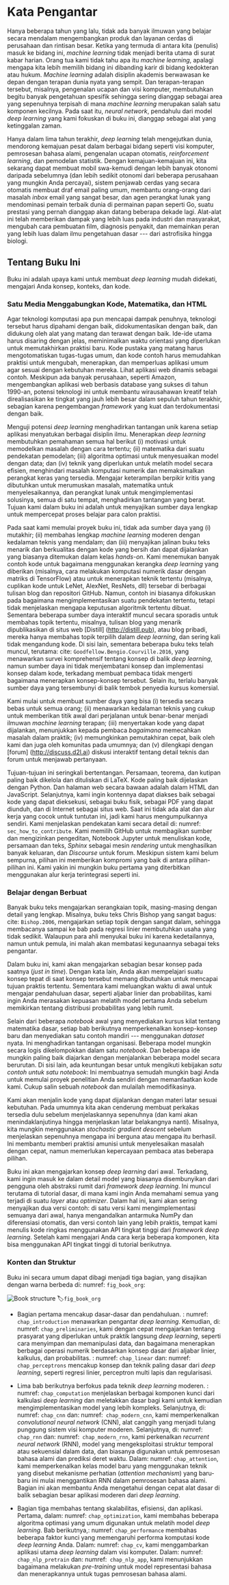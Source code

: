# Kata Pengantar

Hanya beberapa tahun yang lalu, tidak ada banyak ilmuwan yang belajar secara mendalam
mengembangkan produk dan layanan cerdas di perusahaan dan rintisan besar.
Ketika yang termuda di antara kita (penulis) masuk ke bidang ini,
*machine learning* tidak menjadi berita utama di surat kabar harian.
Orang tua kami tidak tahu apa itu *machine learning*,
apalagi mengapa kita lebih memilih bidang ini dibanding karir di bidang kedokteran atau hukum.
*Machine learning* adalah disiplin akademis berwawasan ke depan
dengan terapan dunia nyata yang sempit.
Dan terapan-terapan tersebut, misalnya, pengenalan ucapan dan visi komputer,
membutuhkan begitu banyak pengetahuan spesifik sehingga sering dianggap
sebagai area yang sepenuhnya terpisah di mana *machine learning* merupakan salah satu komponen kecilnya.
Pada saat itu, *neural network*, pendahulu dari model *deep learning*
yang kami fokuskan di buku ini, dianggap sebagai alat yang ketinggalan zaman.


Hanya dalam lima tahun terakhir, *deep learning* telah mengejutkan dunia,
mendorong kemajuan pesat dalam berbagai bidang seperti visi komputer,
pemrosesan bahasa alami, pengenalan ucapan otomatis,
*reinforcement learning*, dan pemodelan statistik.
Dengan kemajuan-kemajuan ini, kita sekarang dapat membuat mobil swa-kemudi
dengan lebih banyak otonomi daripada sebelumnya (dan lebih sedikit otonomi
dari beberapa perusahaan yang mungkin Anda percayai),
sistem penjawab cerdas yang secara otomatis membuat draf email paling umum,
membantu orang-orang dari masalah *inbox* email yang sangat besar,
dan agen perangkat lunak yang mendominasi pemain terbaik dunia
di permainan papan seperti Go, suatu prestasi yang pernah dianggap akan datang beberapa dekade lagi.
Alat-alat ini telah memberikan dampak yang lebih luas pada industri dan masyarakat,
mengubah cara pembuatan film, diagnosis penyakit,
dan memainkan peran yang lebih luas dalam ilmu pengetahuan dasar --- dari astrofisika hingga biologi.

## Tentang Buku Ini

Buku ini adalah upaya kami untuk membuat *deep learning* mudah didekati,
mengajari Anda konsep, konteks, dan kode.

### Satu Media Menggabungkan Kode, Matematika, dan HTML

Agar teknologi komputasi apa pun mencapai dampak penuhnya,
teknologi tersebut harus dipahami dengan baik, didokumentasikan dengan baik, dan didukung oleh
alat yang matang dan terawat dengan baik.
Ide-ide utama harus disaring dengan jelas,
meminimalkan waktu orientasi yang diperlukan untuk memutakhirkan praktisi baru.
Kode pustaka yang matang harus mengotomatiskan tugas-tugas umum,
dan kode contoh harus memudahkan praktisi
untuk mengubah, menerapkan, dan memperluas aplikasi umum agar sesuai dengan kebutuhan mereka.
Lihat aplikasi web dinamis sebagai contoh.
Meskipun ada banyak perusahaan, seperti Amazon,
mengembangkan aplikasi web berbasis database yang sukses di tahun 1990-an,
potensi teknologi ini untuk membantu wirausahawan kreatif
telah direalisasikan ke tingkat yang jauh lebih besar dalam sepuluh tahun terakhir,
sebagian karena pengembangan *framework* yang kuat dan terdokumentasi dengan baik.


Menguji potensi *deep learning* menghadirkan tantangan unik
karena setiap aplikasi menyatukan berbagai disiplin ilmu.
Menerapkan *deep learning* membutuhkan pemahaman semua hal berikut
(i) motivasi untuk memodelkan masalah dengan cara tertentu;
(ii) matematika dari suatu pendekatan pemodelan;
(iii) algoritma optimasi untuk menyesuaikan model dengan data;
dan (iv) teknik yang diperlukan untuk melatih model secara efisien,
menghindari masalah komputasi numerik
dan memaksimalkan perangkat keras yang tersedia.
Mengajar keterampilan berpikir kritis yang dibutuhkan untuk merumuskan masalah,
matematika untuk menyelesaikannya, dan perangkat lunak untuk mengimplementasi
solusinya, semua di satu tempat, menghadirkan tantangan yang berat.
Tujuan kami dalam buku ini adalah untuk menyajikan sumber daya lengkap 
untuk mempercepat proses belajar para calon praktisi.

Pada saat kami memulai proyek buku ini,
tidak ada sumber daya yang 
(i) mutakhir; (ii) membahas lengkap 
*machine learning* moderen dengan kedalaman teknis yang mendalam;
dan (iii) menyajikan jalinan buku teks menarik dan berkualitas dengan kode yang bersih dan dapat dijalankan yang biasanya ditemukan dalam kelas *hands-on*.
Kami menemukan banyak contoh kode untuk
bagaimana menggunakan kerangka *deep learning* yang diberikan
(misalnya, cara melakukan komputasi numerik dasar dengan matriks di TensorFlow)
atau untuk menerapkan teknik tertentu
(misalnya, cuplikan kode untuk LeNet, AlexNet, ResNets, dll)
tersebar di berbagai tulisan blog dan repositori GitHub.
Namun, contoh ini biasanya difokuskan pada
bagaimana mengimplementasikan suatu pendekatan tertentu,
tetapi tidak menjelaskan mengapa keputusan algoritmik tertentu dibuat.
Sementara beberapa sumber daya interaktif muncul secara sporadis
untuk membahas topik tertentu, misalnya, tulisan blog yang menarik
dipublikasikan di situs web [Distill] (http://distill.pub), atau blog pribadi,
mereka hanya membahas topik terpilih dalam *deep learning*,
dan sering kali tidak mengandung kode.
Di sisi lain, sementara beberapa buku teks telah muncul,
terutama: cite: `Goodfellow.Bengio.Courville.2016`,
yang menawarkan survei komprehensif tentang konsep di balik *deep learning*,
namun sumber daya ini tidak menjembatani konsep dan implementasi konsep dalam kode,
terkadang membuat pembaca tidak mengerti bagaimana menerapkan konsep-konsep tersebut.
Selain itu, terlalu banyak sumber daya yang tersembunyi di balik tembok 
penyedia kursus komersial.

Kami mulai untuk membuat sumber daya yang bisa
(i) tersedia secara bebas untuk semua orang;
(ii) menawarkan kedalaman teknis yang cukup untuk memberikan titik awal dari perjalanan
untuk benar-benar menjadi ilmuwan *machine learning* terapan;
(iii) menyertakan kode yang dapat dijalankan, menunjukkan kepada pembaca *bagaimana* memecahkan masalah dalam praktik;
(iv) memungkinkan pemutakhiran cepat, baik oleh kami dan juga oleh komunitas pada umumnya;
dan (v) dilengkapi dengan [forum] (http://discuss.d2l.ai)
diskusi interaktif tentang detail teknis dan forum untuk menjawab pertanyaan.

Tujuan-tujuan ini seringkali bertentangan.
Persamaan, teorema, dan kutipan paling baik dikelola dan dituliskan di LaTeX.
Kode paling baik dijelaskan dengan Python.
Dan halaman web secara bawaan adalah dalam HTML dan JavaScript.
Selanjutnya, kami ingin kontennya
dapat diakses baik sebagai kode yang dapat dieksekusi, sebagai buku fisik,
sebagai PDF yang dapat diunduh, dan di Internet sebagai situs web.
Saat ini tidak ada alat dan alur kerja yang cocok untuk tuntutan ini, jadi kami harus mengumpulkannya sendiri.
Kami menjelaskan pendekatan kami secara detail di: numref: `sec_how_to_contribute`.
Kami memilih GitHub untuk membagikan sumber dan mengizinkan pengeditan,
Notebook Jupyter untuk menuliskan kode, persamaan dan teks,
*Sphinx* sebagai mesin *rendering* untuk menghasilkan banyak keluaran,
dan *Discourse* untuk forum.
Meskipun sistem kami belum sempurna,
pilihan ini memberikan kompromi yang baik di antara pilihan-pilihan ini.
Kami yakin ini mungkin buku pertama yang diterbitkan
menggunakan alur kerja terintegrasi seperti ini.

### Belajar dengan Berbuat

Banyak buku teks mengajarkan serangkaian topik, masing-masing dengan detail yang lengkap.
Misalnya, buku teks Chris Bishop yang sangat bagus: cite: `Bishop.2006`,
mengajarkan setiap topik dengan sangat dalam, sehingga membacanya sampai ke bab
pada regresi linier membutuhkan usaha yang tidak sedikit.
Walaupun para ahli menyukai buku ini karena kedetailannya,
namun untuk pemula, ini malah akan membatasi kegunaannya sebagai teks pengantar.

Dalam buku ini, kami akan mengajarkan sebagian besar konsep pada saatnya (*just in time*).
Dengan kata lain, Anda akan mempelajari suatu konsep tepat di saat konsep tersebut memang dibutuhkan untuk mencapai tujuan praktis tertentu.
Sementara kami meluangkan waktu di awal untuk mengajar
pendahuluan dasar, seperti aljabar linier dan probabilitas,
kami ingin Anda merasakan kepuasan melatih model pertama Anda
sebelum memikirkan tentang distribusi probabilitas yang lebih rumit.

Selain dari beberapa *notebook* awal yang menyediakan kursus kilat
tentang matematika dasar,
setiap bab berikutnya memperkenalkan konsep-konsep baru 
dan menyediakan satu contoh mandiri --- menggunakan *dataset* nyata.
Ini menghadirkan tantangan organisasi.
Beberapa model mungkin secara logis dikelompokkan dalam satu *notebook*.
Dan beberapa ide mungkin paling baik diajarkan dengan menjalankan beberapa model secara berurutan.
Di sisi lain, ada keuntungan besar untuk mengikuti
kebijakan *satu contoh untuk satu notebook*:
Ini membuatnya semudah mungkin bagi Anda untuk 
memulai proyek penelitian Anda sendiri dengan memanfaatkan kode kami.
Cukup salin sebuah *notebook* dan mulailah memodifikasinya.

Kami akan menjalin kode yang dapat dijalankan dengan materi latar sesuai kebutuhan.
Pada umumnya kita akan cenderung membuat perkakas tersedia dulu sebelum menjelaskannya sepenuhnya (dan kami akan menindaklanjutinya hingga menjelaskan latar belakangnya nanti).
Misalnya, kita mungkin menggunakan *stochastic gradient descent*
sebelum menjelaskan sepenuhnya mengapa ini berguna atau mengapa itu berhasil.
Ini membantu memberi praktisi amunisi untuk menyelesaikan masalah dengan cepat,
namun memerlukan kepercayaan pembaca atas beberapa pilihan.

Buku ini akan mengajarkan konsep *deep learning* dari awal.
Terkadang, kami ingin masuk ke dalam detail model
yang biasanya disembunyikan dari pengguna
oleh abstraksi rumit dari *framework* *deep learning*.
Ini muncul terutama di tutorial dasar,
di mana kami ingin Anda memahami semua
yang terjadi di suatu *layer* atau *optimizer*.
Dalam hal ini, kami akan sering menyajikan dua versi contoh:
di satu versi kami mengimplementasi semuanya dari awal,
hanya mengandalkan antarmuka NumPy dan diferensiasi otomatis,
dan versi contoh lain yang lebih praktis,
tempat kami menulis kode ringkas menggunakan API tingkat tinggi dari *framework* *deep learning*.
Setelah kami mengajari Anda cara kerja beberapa komponen,
kita bisa menggunakan API tingkat tinggi di tutorial berikutnya.

### Konten dan Struktur

Buku ini secara umum dapat dibagi menjadi tiga bagian,
yang disajikan dengan warna berbeda di: numref: `fig_book_org`:

![Book structure](../img/book-org.svg)
:label:`fig_book_org`

* Bagian pertama mencakup dasar-dasar dan pendahuluan.
: numref: `chap_introduction` menawarkan pengantar *deep learning*.
Kemudian, di: numref: `chap_preliminaries`,
kami dengan cepat mengajarkan tentang prasyarat yang diperlukan
untuk praktik langsung *deep learning*, seperti cara menyimpan dan memanipulasi data,
dan bagaimana menerapkan berbagai operasi numerik berdasarkan konsep dasar
dari aljabar linier, kalkulus, dan probabilitas.
: numref: `chap_linear` dan: numref:` chap_perceptrons`
mencakup konsep dan teknik paling dasar dari *deep learning*,
seperti regresi linier, perceptron multi lapis dan regularisasi.

* Lima bab berikutnya berfokus pada teknik *deep learning* moderen.
: numref: `chap_computation` menjelaskan berbagai komponen kunci dari kalkulasi *deep learning* 
dan meletakkan dasar bagi kami untuk kemudian mengimplementasikan model yang lebih kompleks.
Selanjutnya, di: numref: `chap_cnn` dan: numref:` chap_modern_cnn`,
kami memperkenalkan *convolutional neural network* (CNN), alat canggih
yang menjadi tulang punggung sistem visi komputer moderen.
Selanjutnya, di: numref: `chap_rnn` dan: numref:` chap_modern_rnn`, kami perkenalkan
*recurrent neural network* (RNN), model yang mengeksploitasi
struktur temporal atau sekuensial dalam data, dan biasanya digunakan
untuk pemrosesan bahasa alami dan prediksi deret waktu.
Dalam: numref: `chap_attention`, kami memperkenalkan kelas model baru
yang menggunakan teknik yang disebut mekanisme perhatian (*attention mechanism*)
yang baru-baru ini mulai menggantikan RNN dalam pemrosesan bahasa alami.
Bagian ini akan membantu Anda mengetahui dengan cepat alat dasar 
di balik sebagian besar aplikasi moderen dari *deep learning*.

* Bagian tiga membahas tentang skalabilitas, efisiensi, dan aplikasi.
Pertama, dalam: numref: `chap_optimization`,
kami membahas beberapa algoritma optimasi yang umum
digunakan untuk melatih model *deep learning*.
Bab berikutnya,: numref: `chap_performance` membahas beberapa faktor kunci
yang memengaruhi performa komputasi kode *deep learning* Anda.
Dalam: numref: `chap_cv`,
kami menggambarkan
aplikasi utama *deep learning* dalam visi komputer.
Dalam: numref: `chap_nlp_pretrain` dan: numref:` chap_nlp_app`,
kami menunjukkan bagaimana melakukan *pre-training* untuk model representasi bahasa dan menerapkannya
untuk tugas pemrosesan bahasa alami.

